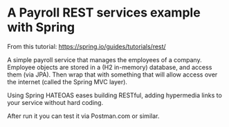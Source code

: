 # A Payroll REST services example with Spring

From this tutorial: https://spring.io/guides/tutorials/rest/

A simple payroll service that manages the employees of a company. 
Employee objects are stored in a (H2 in-memory) database, and access them (via JPA). 
Then wrap that with something that will allow access over the internet (called the Spring MVC layer).

Using Spring HATEOAS eases building RESTful, adding hypermedia links to your service without hard coding. 

After run it you can test it via Postman.com or similar.
